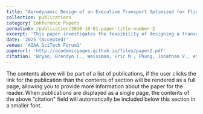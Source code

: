 ```yaml
---
title: "Aerodynamic Design of an Executive Transport Optimized for Flight Just Beyond Mach One."
collection: publications
category: Conference Papers
permalink: /publication/2010-10-01-paper-title-number-2
excerpt: 'This paper investigates the feasibility of designing a transoceanic supersonic business jet to succeed the Concorde, addressing key challenges such as range, safety, fuel efficiency, and route accessibility. Adopting a multidisciplinary approach, we propose a next-generation luxury aircraft incorporating advanced technology, including a non-afterburning turbofan engine with a simple normal shock inlet. We have developed an 8-passenger design that can fly across the North-Atlantic at supersonic speeds. During the design process, it was found that incorporating a wing with an average sweep of 50° to 55° delays the onset of drag rise just past Mach 1. This allows for more efficient transonic and supersonic cruising, as hypothesized by Antony Jameson. Additionally, our design adheres rigorously to 14 CFR § 25 regulations, ensuring compliance with safety standards and operational requirements. Our innovative approach represents a significant step forward in the development of economically viable supersonic transport aircraft.'
date: '2025 (Accepted)'
venue: 'AIAA SciTech Forum1'
paperurl: 'http://academicpages.github.io/files/paper2.pdf'
citation: 'Bryan, Brendyn C., Weissman, Eric M., Phung, Jonathan V., et al. “Aerodynamic Design of an Executive Transport Optimized for Flight Just Beyond Mach One.” AIAA SciTech Forum, 2025.'
---
```


The contents above will be part of a list of publications, if the user clicks the link for the publication than the contents of section will be rendered as a full page, allowing you to provide more information about the paper for the reader. When publications are displayed as a single page, the contents of the above "citation" field will automatically be included below this section in a smaller font.
